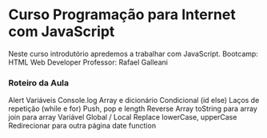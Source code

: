 # Curso Programação para Internet com JavaScript
Neste curso introdutório apredemos a trabalhar com JavaScript.
Bootcamp: HTML Web Developer
Professor: Rafael Galleani

### Roteiro da Aula
Alert
Variáveis
Console.log
Array e dicionário
Condicional (id else)
Laços de repetição (while e for)
Push, pop e length
Reverse Array
toString para array
join para array
Variável Global / Local
Replace
lowerCase, upperCase
Redirecionar para outra página
date
function

